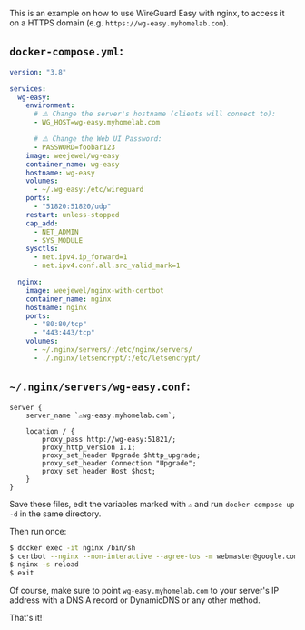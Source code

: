 This is an example on how to use WireGuard Easy with nginx, to access it on a HTTPS domain (e.g. `https://wg-easy.myhomelab.com`).

## `docker-compose.yml`:

```yaml
version: "3.8"

services:
  wg-easy:
    environment:
      # ⚠️ Change the server's hostname (clients will connect to):
      - WG_HOST=wg-easy.myhomelab.com

      # ⚠️ Change the Web UI Password:
      - PASSWORD=foobar123
    image: weejewel/wg-easy
    container_name: wg-easy
    hostname: wg-easy
    volumes:
      - ~/.wg-easy:/etc/wireguard
    ports:
      - "51820:51820/udp"
    restart: unless-stopped
    cap_add:
      - NET_ADMIN
      - SYS_MODULE
    sysctls:
      - net.ipv4.ip_forward=1
      - net.ipv4.conf.all.src_valid_mark=1

  nginx:
    image: weejewel/nginx-with-certbot
    container_name: nginx
    hostname: nginx
    ports:
      - "80:80/tcp"
      - "443:443/tcp"
    volumes:
      - ~/.nginx/servers/:/etc/nginx/servers/
      - ./.nginx/letsencrypt/:/etc/letsencrypt/
```

## `~/.nginx/servers/wg-easy.conf`:

```
server {
    server_name `⚠️wg-easy.myhomelab.com`;

    location / {
        proxy_pass http://wg-easy:51821/;
        proxy_http_version 1.1;
        proxy_set_header Upgrade $http_upgrade;
        proxy_set_header Connection "Upgrade";
        proxy_set_header Host $host;
    }
}
```

Save these files, edit the variables marked with `⚠️` and run `docker-compose up -d` in the same directory.

Then run once:

```bash
$ docker exec -it nginx /bin/sh
$ certbot --nginx --non-interactive --agree-tos -m webmaster@google.com -d `⚠️wg-easy.myhomelab.com`
$ nginx -s reload
$ exit
```

Of course, make sure to point `wg-easy.myhomelab.com` to your server's IP address with a DNS A record or DynamicDNS or any other method.

That's it!